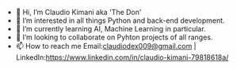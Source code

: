 - 👋 Hi, I’m  Claudio Kimani aka 'The Don' 
- 👀 I’m interested in all things Python and back-end development.
- 🌱 I’m currently learning AI, Machine Learning in particular.
- 💞️ I’m looking to collaborate on Pyhton projects of all ranges.
- 📫 How to reach me Email:claudiodex009@gmail.com | LinkedIn:https://www.linkedin.com/in/claudio-kimani-79818618a/

<!---
Don-001/Don-001 is a ✨ special ✨ repository because its `README.md` (this file) appears on your GitHub profile.
You can click the Preview link to take a look at your changes.
--->
